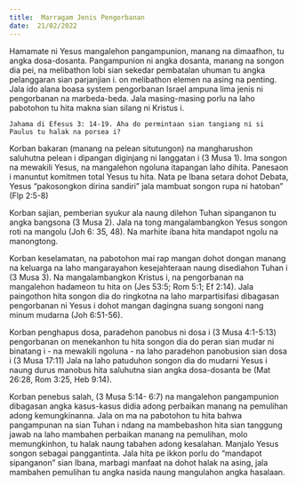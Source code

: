 ```yaml
---
title:  Marragam Jenis Pengorbanan
date:  21/02/2022
---
```


Hamamate ni Yesus mangalehon pangampunion, manang na dimaafhon, tu angka dosa-dosanta. Pangampunion ni angka dosanta, manang na songon dia pei, na melibathon lobi sian sekedar pembatalan uhuman tu angka pelanggaran sian parjanjian i. on melibathon elemen na asing na penting. Jala ido alana boasa system pengorbanan Israel ampuna lima jenis ni pengorbanan na marbeda-beda. Jala masing-masing porlu na laho pabotohon tu hita makna sian silang ni Kristus i.

`Jahama di Efesus 3: 14-19. Aha do permintaan sian tangiang ni si Paulus tu halak na porsea i?`

Korban bakaran (manang na pelean situtungon) na mangharushon saluhutna pelean i dipangan diginjang ni langgatan i (3 Musa 1). Ima songon na mewakili Yesus, na mangalehon ngoluna itapangan laho dihita. Panesaon i manuntut komitmen total Yesus tu hita. Nata pe Ibana setara dohot Debata, Yesus “pakosongkon dirina sandiri” jala mambuat songon rupa ni hatoban” (Flp 2:5-8)

Korban sajian, pemberian syukur ala naung dilehon Tuhan sipanganon tu angka bangsona (3 Musa 2). Jala na tong mangalambangkon Yesus songon roti na mangolu (Joh 6: 35, 48). Na marhite ibana hita mandapot ngolu na manongtong.

Korban keselamatan, na pabotohon mai rap mangan dohot dongan manang na keluarga na laho mangarayahon kesejahteraan naung disediahon Tuhan i (3 Musa 3). Na mangalambangkon Kristus i, na pengorbanan na mangalehon hadameon tu hita on (Jes 53:5; Rom 5:1; Ef 2:14). Jala paingothon hita songon dia do ringkotna na laho marpartisifasi dibagasan pengorbanan ni Yesus i dohot mangan dagingna suang songoni nang minum mudarna (Joh 6:51-56).

Korban penghapus dosa, paradehon panobus ni dosa i (3 Musa 4:1-5:13) pengorbanan on menekanhon tu hita songon dia do peran sian mudar ni binatang i - na mewakili ngoluna - na laho paradehon panobusion sian dosa i (3 Musa 17:11) Jala na laho patuduhon songon dia do mudarni Yesus i naung durus manobus hita saluhutna sian angka dosa-dosanta be (Mat 26:28, Rom 3:25, Heb 9:14).

Korban penebus salah, (3 Musa 5:14- 6:7) na mangalehon pangampunion dibagasan angka kasus-kasus didia adong perbaikan manang na pemulihan adong kemungkinanna. Jala on ma na pabotohon tu hita bahwa pangampunan na sian Tuhan i ndang na mambebashon hita sian tanggung jawab na laho mambahen perbaikan manang na pemulihan, molo memungkinhon, tu halak naung tabahen adong kesalahan. Manjalo Yesus songon sebagai panggantinta. Jala hita pe ikkon porlu do “mandapot sipanganon” sian Ibana, marbagi manfaat na dohot halak na asing, jala mambahen pemulihan tu angka nasida naung mangulahon angka hasalaan.